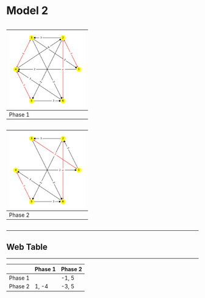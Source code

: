 # Model 2 #

<div class="row">
  <div class="column">
    
|<img src="./model2_phase_0.png" width="200" height="200"> |
|---|
|Phase 1|
    
  </div>
  <div class="column">
    
|<img src="./model2_phase_1.png" width="200" height="200"> |
|---|
|Phase 2|
   
  </div>
 </div>

---
## Web Table ##
---
||Phase 1|Phase 2|
|---|---|---|
Phase 1||-1, 5|
Phase 2|1, -4|-3, 5|
